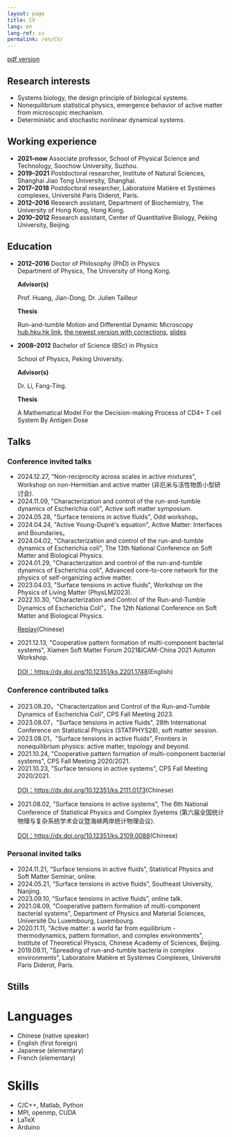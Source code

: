 ```yaml
---
layout: page
title: CV
lang: en
lang-ref: cv
permalink: /en/CV/
---
```


[pdf version]({{site.url}}/assets/CV_ZhaoYongfeng_en.pdf)

<h2>Research interests</h2>

<ul>
<li>Systems biology, the design principle of biological systems.</li>

<li>Nonequilibrium statistical physics, emergence behavior of active matter from microscopic mechanism.</li>

<li>Deterministic and stochastic nonlinear dynamical systems.</li>
</ul>

<h2>Working experience</h2>

<ul>
<li><strong>2021–now</strong> Associate professor, School of Physical Science and Technology, Soochow University, Suzhou.</li>

<li><strong>2019–2021</strong> Postdoctoral researcher, Institute of Natural Sciences, Shanghai Jiao Tong University, Shanghai.</li>

<li><strong>2017–2018</strong> Postdoctoral researcher, Laboratoire Matière et Systèmes complexes, Université Paris Diderot, Paris.</li>

<li><strong>2012–2016</strong> Research assistant, Department of Biochemistry, The University of Hong Kong, Hong Kong.</li>

<li><strong>2010–2012</strong> Research assistant, Center of Quantitative Biology, Peking University, Beijing.</li>
</ul>

<h2>Education</h2>

<ul>
<li><strong>2012–2016</strong> Doctor of Philosophy (PhD) in Physics </li>
Department of Physics, The University of Hong Kong.<br>

<strong>Advisor(s)</strong> <br>

Prof. Huang, Jian-Dong, Dr. Julien Tailleur<br>

<strong>Thesis</strong> <br>

Run-and-tumble Motion and Differential Dynamic Microscopy<br><a href="http://hdl.handle.net/10722/238341">hub.hku.hk link</a>, <a href="{{site.url}}/assets/Thesis_YongfengZhao.pdf">the newest version with corrections</a>, <a href="{{site.url}}/assets/Thesis_Beamer_YongfengZhao.pdf">slides</a>

<li><strong>2008–2012</strong> Bachelor of Science (BSc) in Physics </li>

School of Physics, Peking University.<br>

<strong>Advisor(s)</strong> <br>

Dr. Li, Fang-Ting.<br>

<strong>Thesis</strong> <br>

A Mathematical Model For the Decision-making Process of CD4+ T cell System By Antigen Dose

</ul>

<h2>Talks</h2>
<h3>Conference invited talks</h3>
<ul>
<li>2024.12.27, "Non-reciprocity across scales in active mixtures", Workshop on non-Hermitian and active matter (非厄米与活性物质小型研讨会).</li>

<li>2024.11.09, "Characterization and control of the run-and-tumble dynamics of Escherichia coli", Active soft matter symposium.</li>

<li>2024.05.28, "Surface tensions in active fluids", Odd workshop。</li>

<li>2024.04.24, "Active Young-Dupré's equation", Active Matter: Interfaces and Boundaries。</li>

<li>2024.04.02, "Characterization and control of the run-and-tumble dynamics of Escherichia coli", The 13th National Conference on Soft Matter and Biological Physics.</li>

<li>2024.01.29, "Characterization and control of the run-and-tumble dynamics of Escherichia coli", Advanced core-to-core network for the physics of self-organizing active matter. </li>

<li>2023.04.03, "Surface tensions in active fluids", Workshop on the Physics of Living Matter (PhysLM2023). </li>

<li>2022.10.30, "Characterization and Control of the Run-and-Tumble Dynamics of Escherichia Coli"，The 12th National Conference on Soft Matter and Biological Physics. </li>

<a href="http://as.iphy.ac.cn/video_detail.php?id=37790">Replay</a>(Chinese)

<li>2021.12.13, "Cooperative pattern formation of multi-component bacterial systems", Xiamen Soft Matter Forum 2021&ICAM-China 2021 Autumn Workshop.</li>

<a href="https://www.koushare.com/video/videodetail/21923">DOI：https://dx.doi.org/10.12351/ks.2201.1748</a>(English)
</ul>

<h3>Conference contributed talks</h3>
<ul>
<li>2023.08.20，"Characterization and Control of the Run-and-Tumble Dynamics of Escherichia Coli", CPS Fall Meeting 2023. </li>
<li>2023.08.07，"Surface tensions in active fluids", 28th International Conference on Statistical Physics (STATPHYS28), soft matter session. </li>
<li>2023.08.01，"Surface tensions in active fluids", Frontiers in nonequilibrium physics: active matter, topology and beyond. </li>
<li>2021.10.24, "Cooperative pattern formation of multi-component bacterial systems", CPS Fall Meeting 2020/2021. </li>
<li>2021.10.23, "Surface tensions in active systems", CPS Fall Meeting 2020/2021. </li>

<a href="https://www.koushare.com/video/videodetail/17269">DOI：https://dx.doi.org/10.12351/ks.2111.0173</a>(Chinese)

<li>2021.08.02, "Surface tensions in active systems", The 6th National Conference of Statistical Physics and Complex Syetems (第六届全国统计物理与复杂系统学术会议暨海峡两岸统计物理会议). </li>

<a href="https://www.koushare.com/video/videodetail/15458">DOI：https://dx.doi.org/10.12351/ks.2109.0088</a>(Chinese)

</ul>

<h3>Personal invited talks</h3>
<ul>

<li>2024.11.21, “Surface tensions in active fluids”, Statistical Physics and Soft Matter Seminar, online.</li>
<li>2024.05.21, “Surface tensions in active fluids”, Southeast University, Nanjing.</li>
<li>2023.09.10, “Surface tensions in active fluids”, online talk.</li>
<li>2021.08.09, "Cooperative pattern formation of multi-component bacterial systems", Department of Physics and Material Sciences, Université Du Luxembourg, Luxembourg.</li>
<li>2020.11.11, "Active matter: a world far from equilibrium - thermodynamics, pattern formation, and complex environments", Institute of Theoretical Physcis, Chinese Academy of Sciences, Beijing.</li>
<li>2019.09.11, "Spreading of run-and-tumble bacteria in complex environments", Laboratoire Matière et Systèmes Complexes, Université Paris Diderot, Paris.</li>
</ul>

<h2>Stills</h2>
<h1>Languages</h1>
<ul>
<li>Chinese (native speaker)</li>
<li>English (first foreign)</li>
<li>Japanese (elementary)</li>
<li>French (elementary)</li>
</ul>
<h1>Skills</h1>
<ul>
<li>C/C++, Matlab, Python</li>
<li>MPI, openmp, CUDA</li>
<li>LaTeX</li>
<li>Arduino</li>
</ul>

